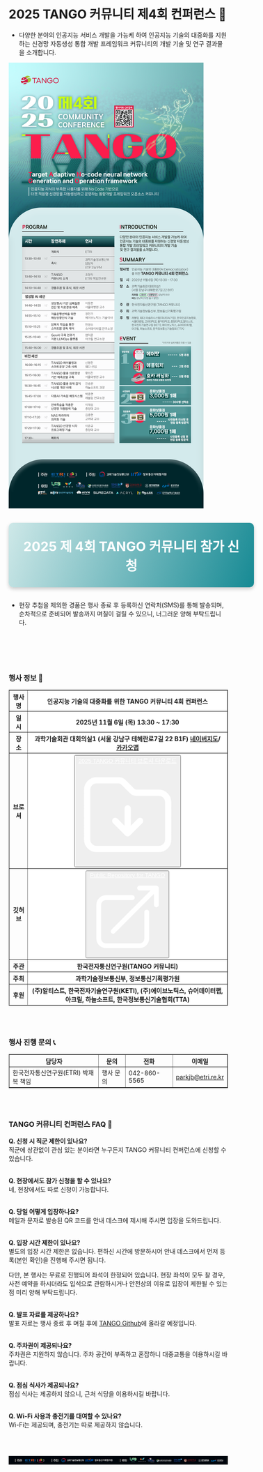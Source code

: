 # 2025 TANGO 커뮤니티 제4회 컨퍼런스 🎄

- 다양한 분야의 인공지능 서비스 개발을 가능케 하여 인공지능 기술의 대중화를 지원하는 신경망 자동생성 통합 개발 프레임워크 커뮤니티의 개발 기술 및 연구 결과물을 소개합니다.

<img src="img/2025/2025_tango.png" alt="2025 TANGO 포스터">

<!-- 참가 접수하기 버튼 -->
<div style="text-align: center; margin: 30px 0;">
        <a href="/?menu=Apply.md" id="apply-button" style="display: inline-block;
              width: 100%;
              padding: 30px 30px;
              font-size: 30px;
              font-weight: bold;
              color: #fff;
              background: linear-gradient(110deg, #cee8e8, #178a94);
              text-decoration: none;
              border-radius: 10px;
              box-shadow: 0 4px 8px rgba(0, 0, 0, 0.2);
              transition: background 0.3s ease, transform 0.2s ease;">
        2025 제 4회 TANGO 커뮤니티 참가 신청
    </a>
</div>

<script>
    // 페이지가 렌더링된 후 버튼에 이벤트 리스너 추가
    setTimeout(() => {
        const applyButton = document.getElementById('apply-button');
        if (applyButton) {
            applyButton.addEventListener('click', function(e) {
                e.preventDefault();
                
                // Apply 메뉴 찾기
                const applyMenu = blogMenu.find(menu => menu.name === 'Apply.md');
                if (applyMenu) {
                    renderOtherContents(applyMenu);
                }
            });
        }
    }, 100);
</script>

- 현장 추첨을 제외한 경품은 행사 종료 후 등록하신 연락처(SMS)를 통해 발송되며,<br>순차적으로 준비되어 발송까지 며칠이 걸릴 수 있으니, 너그러운 양해 부탁드립니다.

<style>
    a:hover {
        transform: translateY(-5px);
    }
</style>

<br>
<br>
<br>
<br>

### 행사 정보 🚀

<table border="1" cellpadding="10" cellspacing="0" style="width: 100%; border-collapse: collapse;" class="table-auto w-auto border-collapse mb-6 h-auto align-middle border-graylv2 text-left">
    <thead class="text-left">
        <tr>
            <th class="py-4 bg-bglv1 text-center">행사명</th>
            <th class="py-4" style="background: white">인공지능 기술의 대중화를 위한 TANGO 커뮤니티 4회 컨퍼런스</th>
        </tr>
        <tr>
            <th class="py-4 bg-bglv1 text-center">일 시</th>
            <th class="py-4" style="background: white">2025년 11월 6일 (목) 13:30 ~ 17:30</th>
        </tr>
        <tr>
            <th class="py-4 bg-bglv1 text-center">장 소</th>
            <th class="py-4" style="background: white">과학기술회관 대회의실1 (서울 강남구 테헤란로7길 22 B1F)
                <a href="https://naver.me/5Q4ucnAe" target="_blank" class="px-2 text-primary underline text-sm hover:bg-transparent">네이버지도</a>/
                <a href="https://place.map.kakao.com/1549212044" target="_blank" class="px-2 text-primary underline text-sm hover:bg-transparent">카카오맵</a>
            </th>
        </tr>
        <tr>
            <th class="py-4 bg-bglv1 text-center">브로셔</th>
            <th class="py-4" style="background: white">
                <button class="bg-secondary py-1 px-4 rounded-full hover:bg-secondaryLight transition duration-200">
                    <a id="pdf" href="https://raw.githubusercontent.com/aitango/aitango/refs/heads/main/2025_TANGO_brochure.pdf" 
                        class="flex items-center gap-2 text-white no-underline duration-200 text-sm hover:text-white hover:translate-y-0" style="color: white">
                            2025 TANGO 커뮤니티 브로셔 다운로드
                            <svg xmlns="http://www.w3.org/2000/svg" fill="none" viewBox="0 0 24 24" stroke-width="1.5" stroke="white" class="size-5">
                              <path stroke-linecap="round" stroke-linejoin="round" d="m9 13.5 3 3m0 0 3-3m-3 3v-6m1.06-4.19-2.12-2.12a1.5 1.5 0 0 0-1.061-.44H4.5A2.25 2.25 0 0 0 2.25 6v12a2.25 2.25 0 0 0 2.25 2.25h15A2.25 2.25 0 0 0 21.75 18V9a2.25 2.25 0 0 0-2.25-2.25h-5.379a1.5 1.5 0 0 1-1.06-.44Z" />
                            </svg>
                    </a>
                </button>
            </th>
        </tr>
        <tr>
            <th class="py-4 bg-bglv1 text-center">깃허브</th>
            <th class="py-4" style="background: white">
                <button class="bg-secondary py-1 px-4 rounded-full hover:bg-secondaryLight transition duration-200">
                    <a href="https://github.com/ML-TANGO/TANGO" target="_blank" 
                        class="flex items-center gap-2 text-white no-underline duration-200 text-sm hover:text-white hover:translate-y-0" style="color: white">
                            Public Repository for TANGO
                            <svg xmlns="http://www.w3.org/2000/svg" fill="none" viewBox="0 0 24 24" stroke-width="1.5" stroke="white" class="size-5">
                              <path stroke-linecap="round" stroke-linejoin="round" d="M13.5 6H5.25A2.25 2.25 0 0 0 3 8.25v10.5A2.25 2.25 0 0 0 5.25 21h10.5A2.25 2.25 0 0 0 18 18.75V10.5m-10.5 6L21 3m0 0h-5.25M21 3v5.25" />
                            </svg>
                    </a>
                </button>
            </th>
        </tr>
        <tr>
            <th class="py-4 bg-bglv1 text-center">주관</th>
            <th class="py-4" style="background: white">한국전자통신연구원(TANGO 커뮤니티)</th>
        </tr>
        <tr>
            <th class="py-4 bg-bglv1 text-center">주최</th>
            <th class="py-4" style="background: white">과학기술정보통신부, 정보통신기획평가원</th>
        </tr>
        <tr>
            <th class="py-4 bg-bglv1 text-center">후원</th>
            <th class="py-4" style="background: white">(주)알티스트, 한국전자기술연구원(KETI), (주)에이브노틱스, 슈어데이터랩, 아크릴, 하늘소프트, 한국정보통신기술협회(TTA)</th>
        </tr>
    </thead>
</table>


<br><br>

### 행사 진행 문의 📞

<table border="1" cellpadding="10" cellspacing="0" style="width: 100%; border-collapse: collapse" class="table-auto w-auto border-collapse mb-6 h-auto align-middle border-graylv1 text-left">
    <thead class="text-left bg-bglv1">
        <tr style="text-align: center">
            <th class="font-bold">담당자</th>
            <th class="font-bold">문의</th>
            <th class="font-bold">전화</th>
            <th class="font-bold">이메일</th>
        </tr>
    </thead>
    <tbody class="text-left">
        <tr>
            <td>한국전자통신연구원(ETRI) 박재복 책임</td>
            <td>행사 문의</td>
            <td>042-860-5565</td>
            <td>
                <a href="mailto:parkjb@etri.re.kr" class="text-sm">
                    parkjb@etri.re.kr
                </a>
            </td>
        </tr>
    </tbody>
</table>


<br><br>

### TANGO 커뮤니티 컨퍼런스 FAQ 💬

**Q. 신청 시 직군 제한이 있나요?**  
직군에 상관없이 관심 있는 분이라면 누구든지 TANGO 커뮤니티 컨퍼런스에 신청할 수 있습니다.
<br><br>

**Q. 현장에서도 참가 신청을 할 수 있나요?**    
네, 현장에서도 따로 신청이 가능합니다.
<br><br>

**Q. 당일 어떻게 입장하나요?**    
메일과 문자로 발송된 QR 코드를 안내 데스크에 제시해 주시면 입장을 도와드립니다.
<br><br>

**Q. 입장 시간 제한이 있나요?**    
별도의 입장 시간 제한은 없습니다. 편하신 시간에 방문하시어 안내 데스크에서 먼저 등록(본인 확인)을 진행해 주시면 됩니다.
<p style="margin: 0">다만, 본 행사는 무료로 진행되어 <span class="text-secondary font-semibold">좌석이 한정</span>되어 있습니다. 현장 좌석이 모두 찰 경우, <span class="bg-yellow-200 py-0.5 px-2 rounded">사전 예약을 하시더라도 입석으로 관람하시거나 안전상의 이유로 입장이 제한될 수 있는 점</span> 미리 양해 부탁드립니다.</p>
<br>

**Q. 발표 자료를 제공하나요?**    
발표 자료는 행사 종료 후 며칠 후에 [TANGO Github](https://github.com/ML-TANGO/TANGO)에 올라갈 예정입니다.
<br><br>

**Q. 주차권이 제공되나요?**    
주차권은 지원하지 않습니다. 주차 공간이 부족하고 혼잡하니 대중교통을 이용하시길 바랍니다.
<br><br>

**Q. 점심 식사가 제공되나요?**    
점심 식사는 제공하지 않으니, 근처 식당을 이용하시길 바랍니다.
<br><br>

**Q. Wi-Fi 사용과 충전기를 대여할 수 있나요?**    
Wi-Fi는 제공되며, 충전기는 따로 제공하지 않습니다.


<br><br>

<img src="img/2025/tango_logos.png">
